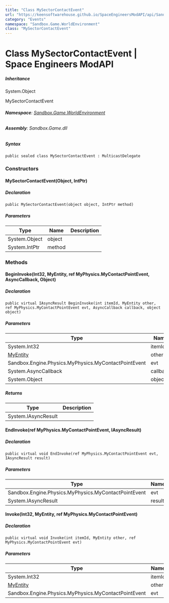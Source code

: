 ```yaml
---
title: "Class MySectorContactEvent"
url: "https://keensoftwarehouse.github.io/SpaceEngineersModAPI/api/Sandbox.Game.WorldEnvironment.MySectorContactEvent.html"
category: "Events"
namespace: "Sandbox.Game.WorldEnvironment"
class: "MySectorContactEvent"
---
```


# Class MySectorContactEvent | Space Engineers ModAPI

##### Inheritance

System.Object

MySectorContactEvent

###### **Namespace**: [Sandbox.Game.WorldEnvironment](https://keensoftwarehouse.github.io/SpaceEngineersModAPI/api/Sandbox.Game.WorldEnvironment.html)

###### **Assembly**: Sandbox.Game.dll

##### Syntax

```
public sealed class MySectorContactEvent : MulticastDelegate
```

### Constructors

#### MySectorContactEvent(Object, IntPtr)

##### Declaration

```
public MySectorContactEvent(object object, IntPtr method)
```

##### Parameters

| Type | Name | Description |
| --- | --- | --- |
| System.Object | object |     |
| System.IntPtr | method |     |

### Methods

#### BeginInvoke(Int32, MyEntity, ref MyPhysics.MyContactPointEvent, AsyncCallback, Object)

##### Declaration

```
public virtual IAsyncResult BeginInvoke(int itemId, MyEntity other, ref MyPhysics.MyContactPointEvent evt, AsyncCallback callback, object object)
```

##### Parameters

| Type | Name | Description |
| --- | --- | --- |
| System.Int32 | itemId |     |
| [MyEntity](https://keensoftwarehouse.github.io/SpaceEngineersModAPI/api/VRage.Game.Entity.MyEntity.html) | other |     |
| Sandbox.Engine.Physics.MyPhysics.MyContactPointEvent | evt |     |
| System.AsyncCallback | callback |     |
| System.Object | object |     |

##### Returns

| Type | Description |
| --- | --- |
| System.IAsyncResult |     |

#### EndInvoke(ref MyPhysics.MyContactPointEvent, IAsyncResult)

##### Declaration

```
public virtual void EndInvoke(ref MyPhysics.MyContactPointEvent evt, IAsyncResult result)
```

##### Parameters

| Type | Name | Description |
| --- | --- | --- |
| Sandbox.Engine.Physics.MyPhysics.MyContactPointEvent | evt |     |
| System.IAsyncResult | result |     |

#### Invoke(Int32, MyEntity, ref MyPhysics.MyContactPointEvent)

##### Declaration

```
public virtual void Invoke(int itemId, MyEntity other, ref MyPhysics.MyContactPointEvent evt)
```

##### Parameters

| Type | Name | Description |
| --- | --- | --- |
| System.Int32 | itemId |     |
| [MyEntity](https://keensoftwarehouse.github.io/SpaceEngineersModAPI/api/VRage.Game.Entity.MyEntity.html) | other |     |
| Sandbox.Engine.Physics.MyPhysics.MyContactPointEvent | evt |     |